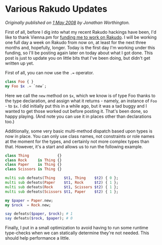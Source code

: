 # Various Rakudo Updates
    
*Originally published on [1 May 2008](https://use-perl.github.io/user/JonathanWorthington/journal/36298/) by Jonathan Worthington.*

First of all, before I dig into what my recent Rakudo hackings have been, I'd like to thank Vienna.pm for [funding me to work on Rakudo](http://use-perl.github.io/article.pl?sid=08/04/23/2314234). I will be working one full day a week on Rakudo from now on, at least for the next three months and, hopefully, longer. Today is the first day I'm working under this funding, so I'll be posting again later on today about what I got done. This post is just to update you on little bits that I've been doing, but didn't get written up yet.

First of all, you can now use the `.=` operator.

```` raku
class Foo { }
my Foo $x .= `new`;
````

Here we call the `new` method on `$x`, which we know is of type Foo thanks to the type declaration, and assign what it returns - namely, an instance of `Foo` - to `$x`. I did initially put this in a while ago, but it was a tad buggy and I wanted to get those worked out before posting it. That's been done, so happy playing. (And note you can use it in places other than declarations too.)

Additionally, some very basic multi-method dispatch based upon types is now in place. You can only use class names, not constraints or role names at the moment for the types, and certainly not more complex types than that. However, it's a start and allows us to run the following example.

```` raku
class Thing             {}
class Rock     is Thing {}
class Paper    is Thing {}
class Scissors is Thing {}

multi sub defeats(Thing    $t1, Thing    $t2) { 0 };
multi sub defeats(Paper    $t1, Rock     $t2) { 1 };
multi sub defeats(Rock     $t1, Scissors $t2) { 1 };
multi sub defeats(Scissors $t1, Paper    $t2) { 1 };

my $paper = Paper.new;
my $rock  = Rock.new;

say defeats($paper, $rock); # 1
say defeats($rock, $paper); # 0
````

Finally, I put in a small optimization to avoid having to run some runtime type-checks when we can statically determine they're not needed. This should help performance a little.
